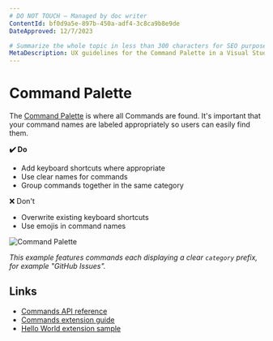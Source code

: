 ```yaml
---
# DO NOT TOUCH — Managed by doc writer
ContentId: bf0d9a5e-897b-450a-adf4-3c8ca9b8e9de
DateApproved: 12/7/2023

# Summarize the whole topic in less than 300 characters for SEO purpose
MetaDescription: UX guidelines for the Command Palette in a Visual Studio Code extension.
---
```


# Command Palette

The [Command Palette](/api/references/contribution-points#contributes.commands) is where all Commands are found. It's important that your command names are labeled appropriately so users can easily find them.

**✔️ Do**

* Add keyboard shortcuts where appropriate
* Use clear names for commands
* Group commands together in the same category

❌ Don't

* Overwrite existing keyboard shortcuts
* Use emojis in command names

![Command Palette](images/examples/command-palette.png)

*This example features commands each displaying a clear `category` prefix, for example "GitHub Issues".*

## Links

* [Commands API reference](/api/references/contribution-points#contributes.commands)
* [Commands extension guide](/api/extension-guides/command)
* [Hello World extension sample](https://github.com/microsoft/vscode-extension-samples/tree/main/helloworld-sample)
